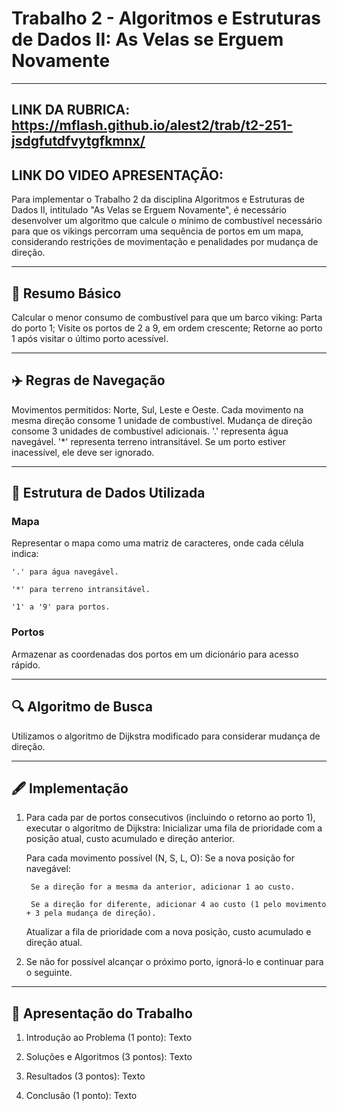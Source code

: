 # Trabalho 2 - Algoritmos e Estruturas de Dados II: As Velas se Erguem Novamente
---
## LINK DA RUBRICA: https://mflash.github.io/alest2/trab/t2-251-jsdgfutdfvytgfkmnx/

## LINK DO VIDEO APRESENTAÇÃO: 

Para implementar o Trabalho 2 da disciplina Algoritmos e Estruturas de Dados II, intitulado "As Velas se Erguem Novamente", é necessário desenvolver um algoritmo que calcule o mínimo de combustível necessário para que os vikings percorram uma sequência de portos em um mapa, considerando restrições de movimentação e penalidades por mudança de direção. 

---
## 🧭 Resumo Básico

Calcular o menor consumo de combustível para que um barco viking:
    Parta do porto 1;
    Visite os portos de 2 a 9, em ordem crescente;
    Retorne ao porto 1 após visitar o último porto acessível. 

---
## ✈️ Regras de Navegação

Movimentos permitidos: Norte, Sul, Leste e Oeste.
Cada movimento na mesma direção consome 1 unidade de combustível.
Mudança de direção consome 3 unidades de combustível adicionais.
'.' representa água navegável.
'*' representa terreno intransitável.
Se um porto estiver inacessível, ele deve ser ignorado. 

---
## 🧱 Estrutura de Dados Utilizada

### Mapa
Representar o mapa como uma matriz de caracteres, onde cada célula indica:

    '.' para água navegável.

    '*' para terreno intransitável.

    '1' a '9' para portos. 


### Portos
Armazenar as coordenadas dos portos em um dicionário para acesso rápido. 


---
## 🔍 Algoritmo de Busca

Utilizamos o algoritmo de Dijkstra modificado para considerar mudança de direção. 

---
## 🖋️ Implementação

1. Para cada par de portos consecutivos (incluindo o retorno ao porto 1), executar o algoritmo de Dijkstra:
    Inicializar uma fila de prioridade com a posição atual, custo acumulado e direção anterior.

    Para cada movimento possível (N, S, L, O):
        Se a nova posição for navegável:

        Se a direção for a mesma da anterior, adicionar 1 ao custo.

        Se a direção for diferente, adicionar 4 ao custo (1 pelo movimento + 3 pela mudança de direção).

    Atualizar a fila de prioridade com a nova posição, custo acumulado e direção atual.

2. Se não for possível alcançar o próximo porto, ignorá-lo e continuar para o seguinte. 
 
---

## 🎥 Apresentação do Trabalho

1. Introdução ao Problema (1 ponto):
Texto

2. Soluções e Algoritmos (3 pontos):
Texto 

3. Resultados (3 pontos):
Texto

4. Conclusão (1 ponto):
Texto
